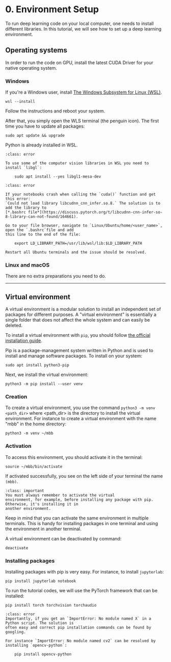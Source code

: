 # 0. Environment Setup

To run deep learning code on your local computer, one needs to install different libraries. In this 
tutorial, we will see how to set up a deep learning environment.

## Operating systems

In order to run the code on GPU, install the latest CUDA Driver for your native operating system.

### Windows

If you're a Windows user, install 
[The Windows Subsystem for Linux (WSL)](https://learn.microsoft.com/en-us/windows/wsl/install).

    wsl --install

Follow the instructions and reboot your system.

After that, you simply open the WLS terminal (the penguin icon).
The first time you have to update all packages:
    
    sudo apt update && upgrade

Python is already installed in WSL.

```{admonition} libgl error
:class: error

To use some of the computer vision libraries in WSL you need to install `libgl`:

    sudo apt install --yes libgl1-mesa-dev
```
    

```{admonition} CUDA error
:class: error

If your notebooks crash when calling the `cuda()` function and get this error: 
`Could not load library libcudnn_cnn_infer.so.8.` The solution is to add the library to 
[*.bashrc file*](https://discuss.pytorch.org/t/libcudnn-cnn-infer-so-8-library-can-not-found/164661).

Go to your file browser, navigate to `Linux/Ubuntu/home/<user_name>`, open the `.bashrc`file and add
this line to the end of the file:

    export LD_LIBRARY_PATH=/usr/lib/wsl/lib:$LD_LIBRARY_PATH

Restart all Ubuntu terminals and the issue should be resolved.
```

### Linux and macOS

There are no extra preparations you need to do.

***

## Virtual environment

A virtual environment is a modular solution to install an independent set of packages for 
different purposes. A "virtual environment" is essentially a single folder that does not affect 
the whole system and can easily be deleted.


To install a virtual environment with `pip`, you should follow 
[the official installation guide](https://packaging.python.org/en/latest/guides/installing-using-pip-and-virtual-environments/).

Pip is a package-management system written in Python and is used to install and manage software 
packages. To install on your system:

    sudo apt install python3-pip

Next, we install the virtual environment:

    python3 -m pip install --user venv

### Creation

To create a virtual environment, you use the command `python3 -m venv <path_dir>` where <path_dir>
is the directory to install the virtual environment. For instance to create a virtual environment
with the name "mbb" in the home directory:

    python3 -m venv ~/mbb

### Activation

To access this environment, you should activate it in the terminal:

    source ~/mbb/bin/activate

If activated successfully, you see on the left side of your terminal the name `(mbb)`.

```{admonition} Important Note
:class: important
You must always remember to activate the virtual 
environment, for example, before installing any package with pip. Otherwise, it's installing it in 
another environment.
``` 

Keep in mind that you can activate the same environment in multiple terminals. This is handy
for installing packages in one terminal and using the environment in another terminal.

A virtual environment can be deactivated by command:

    deactivate

### Installing packages

Installing packages with pip is very easy. For instance, to install `jupyterlab`:

    pip install jupyterlab notebook

To run the tutorial codes, we will use the PyTorch framework that can be installed:

    pip install torch torchvision torchaudio

```{admonition} ImportError: No module named X
:class: error
Importantly, if you get an `ImportError: No module named X` in a Python script. The solution is
often easy and correct pip installation commands can be found by googling.

For instance `ImportError: No module named cv2` can be resolved by installing `opencv-python`:

    pip install opencv-python 
```
